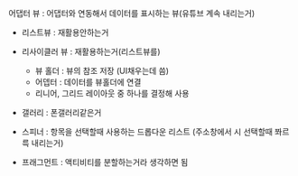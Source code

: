 
어댑터 뷰 : 어댑터와 연동해서 데이터를 표시하는 뷰(유튜브 계속 내리는거)
- 리스트뷰 : 재활용안하는거 
- 리사이클러 뷰 : 재활용하는거(리스트뷰를)
   - 뷰 홀더 : 뷰의 참조 저장 (UI채우는데 씀)
   - 어뎁터 : 데이터를 뷰홀더에 연결
   - 리니어, 그리드 레이아웃 중 하나를 결정해 사용



- 갤러리 : 폰갤러리같은거
- 스피너 : 항목을 선택할때 사용하는 드롭다운 리스트 (주소창에서 시 선택할때 쫘르륵 내리는거)
- 프래그먼트 : 액티비티를 분할하는거라 생각하면 됨